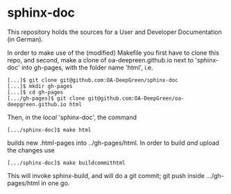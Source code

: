 # sphinx-doc

This repository holds the sources for a User and Developer Documentation (in German).

In order to make use of the (modified) Makefile you first have to clone this repo,
and second, make a clone of oa-deepreen.github.io next to 'sphinx-doc' into gh-pages,
with the folder name 'html', i.e.

    [...]$ git clone git@github.com:OA-DeepGreen/sphinx-doc
    [...]$ mkdir gh-pages
    [...]$ cd gh-pages
    [.../gh-pages]$ git clone git@github.com:OA-DeepGreen/oa-deepgreen.github.io html

Then, in the *local* 'sphinx-doc', the command

    [.../sphinx-doc]$ make html

builds new .html-pages into ../gh-pages/html.  In order to build *and* upload the changes use

    [.../sphinx-doc]$ make buildcommithtml

This will invoke sphinx-build, and will do a git commit; git push inside .../gh-pages/html in
one go.
